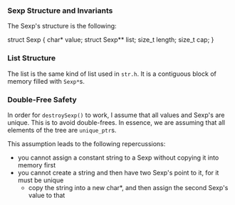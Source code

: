 ### Sexp Structure and Invariants

The Sexp's structure is the following:

struct Sexp {
  char* value;
  struct Sexp** list;
  size_t length;
  size_t cap;
}

### List Structure

The list is the same kind of list used in `str.h`. It is a contiguous block of memory
filled with `Sexp*`s.

### Double-Free Safety

In order for `destroySexp()` to work, I assume that all values and Sexp's 
are unique. This is to avoid double-frees. In essence, we are assuming that
all elements of the tree are `unique_ptr`s.

This assumption leads to the following repercussions:
 - you cannot assign a constant string to a Sexp without copying it into memory first
 - you cannot create a string and then have two Sexp's point to it, for it must be unique 
   - copy the string into a new char*, and then assign the second Sexp's value to that